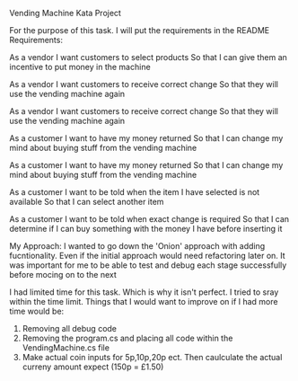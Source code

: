 Vending Machine Kata Project 

For the purpose of this task. I will put the requirements in the README
Requirements: 

As a vendor
I want customers to select products
So that I can give them an incentive to put money in the machine

As a vendor
I want customers to receive correct change
So that they will use the vending machine again

As a vendor
I want customers to receive correct change
So that they will use the vending machine again

As a customer
I want to have my money returned
So that I can change my mind about buying stuff from the vending machine

As a customer
I want to have my money returned
So that I can change my mind about buying stuff from the vending machine

As a customer
I want to be told when the item I have selected is not available
So that I can select another item

As a customer
I want to be told when exact change is required
So that I can determine if I can buy something with the money I have before inserting it

My Approach: 
I wanted to go down the 'Onion' approach with adding fucntionality. Even if the initial approach would need refactoring later on. 
It was important for me to be able to test and debug each stage successfully before mocing on to the next 


I had limited time for this task. Which is why it isn't perfect. I tried to sray within the time limit.
Things that I would want to improve on if I had more time would be: 
1) Removing all debug code 
2) Removing the program.cs and placing all code within the VendingMachine.cs file 
3) Make actual coin inputs for 5p,10p,20p ect. Then caulculate the actual curreny amount expect (150p = £1.50)

